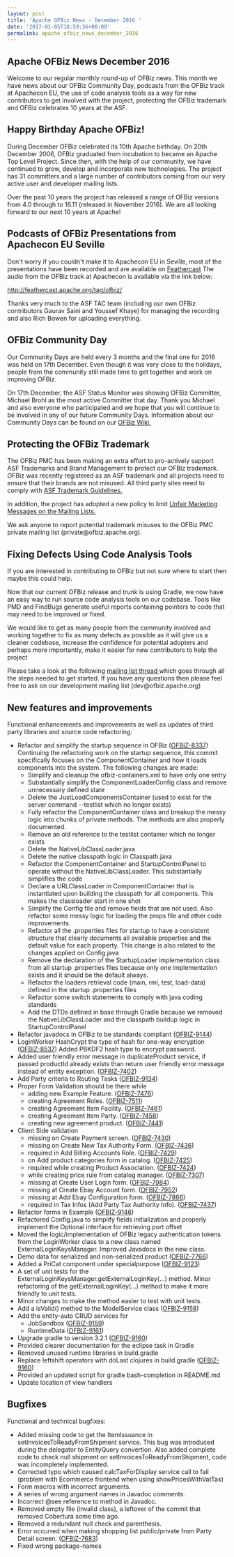 ```yaml
---
layout: post
title: 'Apache OFBiz News - December 2016 '
date: '2017-01-05T18:59:36+00:00'
permalink: apache_ofbiz_news_december_2016
---
```

<h2>Apache OFBiz News December 2016 </h2>
Welcome to our regular monthly round-up of OFBiz news.
This month we have news about our OFBiz Community Day, podcasts from the OFBiz track at Apachecon EU, the use of code analysis tools as a way for new contributors to get involved with the project, protecting the OFBiz trademark and OFBiz celebrates 10 years at the ASF.
<!--more-->
<h2>Happy Birthday Apache OFBiz!</h2>
During December OFBiz celebrated its 10th Apache birthday. On 20th December 2006, OFBiz graduated from incubation to became an Apache Top Level Project. Since then, with the help of our community, we have continued to grow, develop and incorporate new technologies. The project has 31 committers and a large number of contributors coming from our very active user and developer mailing lists. 
<p></p>
Over the past 10 years the project has released a range of OFBiz versions from 4.0 through to 16.11 (released in November 2016). We are all looking forward to our next 10 years at Apache!
<h2>Podcasts of OFBiz Presentations from Apachecon EU Seville</h2> 
Don't worry if you couldn't make it to Apachecon EU in Seville, most of the presentations have been recorded and are available on <a href="http://feathercast.apache.org">Feathercast</a>
The audio from the OFBiz track at Apachecon is available via the link below:
<p></p>
<a href="http://feathercast.apache.org/tag/ofbiz/">http://feathercast.apache.org/tag/ofbiz/ </a>
<p></p>
Thanks very much to the ASF TAC team (including our own OFBiz contributors Gaurav Saini and Youssef Khaye) for managing the recording and also Rich Bowen for uploading everything.
<h2>OFBiz Community Day</h2> 
Our Community Days are held every 3 months and the final one for 2016 was held on 17th December. Even though it was very close to the holidays, people from the community still made time to get together and work on improving OFBiz.
<p></p>
On 17th December, the ASF Status Monitor was showing OFBiz Committer, Michael Brohl as the most active Committer that day. Thank you Michael and also everyone who participated and we hope that you will continue to be involved in any of our future Community Days. Information about our Community Days can be found on our  <a href="https://cwiki.apache.org/confluence/display/OFBIZ/OFBiz+Community+Days">OFBiz Wiki. </a>
<h2>Protecting the OFBiz Trademark</h2> 
The OFBiz PMC has been making an extra effort to pro-actively support ASF Trademarks and Brand Management to protect our OFBiz trademark. OFBiz was recently registered as an ASF trademark and all projects need to ensure that their brands are not misused. All third party sites need to comply with <a href="https://www.apache.org/foundation/marks/domains">ASF Trademark Guidelines. </a>
<p></p>
In addition, the project has adopted a new policy to limit <a href="https://s.apache.org/mH87">Unfair Marketing Messages on the Mailing Lists. </a>
<p></p>
We ask anyone to report potential trademark misuses to the OFBiz PMC private mailing list (private@ofbiz.apache.org).
<p></p>
<h2>Fixing Defects Using Code Analysis Tools</h2> 
If you are interested in contributing to OFBiz but not sure where to start then maybe this could help. 
<p></p>
Now that our current OFBiz release and trunk is using Gradle, we now have an easy way to run source code analysis tools on our codebase. Tools like PMD and FindBugs generate useful reports containing pointers to code that may need to be improved or fixed. 
<p></p>
We would like to get as many people from the community involved and working together to fix as many defects as possible as it will give us a cleaner codebase, increase the confidence for potential adopters and perhaps more importantly, make it easier for new contributors to help the project
<p></p>
Please take a look at the following  <a href="https://s.apache.org/1yN6">mailing list thread </a>  which goes through all the steps needed to get started. If you have any questions then please feel free to ask on our development mailing list (dev@ofbiz.apache.org)
<h2>New features and improvements</h2>
Functional enhancements and improvements as well as updates of third party libraries and source code refactoring:
<ul>
 	<li>Refactor and simplify the startup sequence in OFBiz (<a href="https://issues.apache.org/jira/browse/OFBIZ-8337">OFBIZ-8337</a>)
Continuing the refactoring work on the startup sequence, this commit specifically focuses on the ComponentContainer and how it loads components into the system. The following changes are made:
<ul>
 	<li>Simplify and cleanup the ofbiz-containers.xml to have only one entry</li>
 	<li>Substantially simplify the ComponentLoaderConfig class and remove unnecessary defined state</li>
 	<li>Delete the JustLoadComponentsContainer (used to exist for the server command --testlist which no longer exists)</li>
 	<li>Fully refactor the ComponentContainer class and breakup the messy logic into chunks of private methods. The methods are also properly documented.</li>
 	<li>Remove an old reference to the testlist container which no longer exists</li>
 	<li>Delete the NativeLibClassLoader.java</li>
 	<li>Delete the native classpath logic in Classpath.java</li>
 	<li>Refactor the ComponentContainer and StartupControlPanel to operate without the NativeLibClassLoader. This substantially simplifies the code</li>
 	<li>Declare a URLClassLoader in ComponentContainer that is instantiated upon building the classpath for all components. This makes the classloader start in one shot</li>
 	<li>Simplify the Config file and remove fields that are not used. Also refactor some messy logic for loading the props file and other code improvements</li>
 	<li>Refactor all the .properties files for startup to have a consistent structure that clearly documents all available properties and the default value for each property. This change is also related to the changes applied on Config.java</li>
 	<li>Remove the declaration of the StartupLoader implementation class from all startup .properties files because only one implementation exists and it should be the default always.</li>
 	<li>Refactor the loaders retrieval code (main, rmi, test, load-data) defined in the startup .properties files</li>
 	<li>Refactor some switch statements to comply with java coding standards</li>
 	<li>Add the DTDs defined in base through Gradle because we removed the NativeLibClassLoader and the classpath buildup logic in StartupControlPanel</li>
</ul>
</li>
 	<li>Refactor javadocs in OFBiz to be standards compliant (<a href="https://issues.apache.org/jira/browse/OFBIZ-9144">OFBIZ-9144</a>)</li>
 	<li>LoginWorker HashCrypt the type of hash for one-way encryption (<a href="https://issues.apache.org/jira/browse/OFBIZ-8537">OFBIZ-8537</a>)
Added PBKDF2 hash type to encrypt password.</li>
 	<li>Added user friendly error message in duplicateProduct service, if passed productId already exists than return user friendly error message instead of entity exception. (<a href="https://issues.apache.org/jira/browse/OFBIZ-7402">OFBIZ-7402</a>)</li>
 	<li>Add Party criteria to Routing Tasks (<a href="https://issues.apache.org/jira/browse/OFBIZ-9134">OFBIZ-9134</a>)</li>
 	<li>Proper Form Validation should be there while
<ul>
 	<li>adding new Example Feature. (<a href="https://issues.apache.org/jira/browse/OFBIZ-7476">OFBIZ-7476</a>)</li>
 	<li>creating Agreement Roles. (<a href="https://issues.apache.org/jira/browse/OFBIZ-7511">OFBIZ-7511</a>)</li>
 	<li>creating Agreement Item Facility. (<a href="https://issues.apache.org/jira/browse/OFBIZ-7461">OFBIZ-7461</a>)</li>
 	<li>creating Agreement Item Party. (<a href="https://issues.apache.org/jira/browse/OFBIZ-7458">OFBIZ-7458</a>)</li>
 	<li>creating new agreement product. (<a href="https://issues.apache.org/jira/browse/OFBIZ-7441">OFBIZ-7441</a>)</li>
</ul>
</li>
 	<li>Client Side validation
<ul>
 	<li>missing on Create Payment screen. (<a href="https://issues.apache.org/jira/browse/OFBIZ-7430">OFBIZ-7430</a>)</li>
 	<li>missing on Create New Tax Authority Form. (<a href="https://issues.apache.org/jira/browse/OFBIZ-7436">OFBIZ-7436</a>)</li>
 	<li>required in Add Billing Accounts Role. (<a href="https://issues.apache.org/jira/browse/OFBIZ-7429">OFBIZ-7429</a>)</li>
 	<li>on Add product categories form in catalog. (<a href="https://issues.apache.org/jira/browse/OFBIZ-7425">OFBIZ-7425</a>)</li>
 	<li>required while creating Product Association. (<a href="https://issues.apache.org/jira/browse/OFBIZ-7424">OFBIZ-7424</a>)</li>
 	<li>while creating price rule from catalog manager. (<a href="https://issues.apache.org/jira/browse/OFBIZ-7307">OFBIZ-7307</a>)</li>
 	<li>missing at Create User Login form. (<a href="https://issues.apache.org/jira/browse/OFBIZ-7984">OFBIZ-7984</a>)</li>
 	<li>missing at Create Ebay Account form. (<a href="https://issues.apache.org/jira/browse/OFBIZ-7952">OFBIZ-7952</a>)</li>
 	<li>missing at Add Ebay Configuration form. (<a href="https://issues.apache.org/jira/browse/OFBIZ-7866">OFBIZ-7866</a>)</li>
 	<li>required in Tax Infos (Add Party Tax Authority Info). (<a href="https://issues.apache.org/jira/browse/OFBIZ-7437">OFBIZ-7437</a>)</li>
</ul>
</li>
 	<li>Refactor forms in Example (<a href="https://issues.apache.org/jira/browse/OFBIZ-9146">OFBIZ-9146</a>)</li>
 	<li>Refactored Config.java to simplify fields initialization and properly implement the Optional interface for retrieving port offset</li>
 	<li>Moved the logic/implementation of OFBiz legacy authentication tokens from the LoginWorker class to a new class named ExternalLoginKeysManager.
Improved Javadocs in the new class.</li>
 	<li>Demo data for serialized and non-serialized product (<a href="https://issues.apache.org/jira/browse/OFBIZ-7766">OFBIZ-7766</a>)</li>
 	<li>Added a PriCat component under specialpurpose (<a href="https://issues.apache.org/jira/browse/OFBIZ-9123">OFBIZ-9123</a>)</li>
 	<li>A set of unit tests for the ExternalLoginKeysManager.getExternalLoginKey(...) method.
Minor refactoring of the getExternalLoginKey(...) method to make it more friendly to unit tests.</li>
 	<li>Minor changes to make the method easier to test with unit tests.</li>
 	<li>Add a isValid() method to the ModelService class (<a href="https://issues.apache.org/jira/browse/OFBIZ-9158">OFBIZ-9158</a>)</li>
 	<li>Add the entity-auto CRUD services for
<ul>
 	<li>JobSandbox (<a href="https://issues.apache.org/jira/browse/OFBIZ-9159">OFBIZ-9159</a>)</li>
 	<li>RuntimeData (<a href="https://issues.apache.org/jira/browse/OFBIZ-9161">OFBIZ-9161</a>)</li>
</ul>
</li>
 	<li>Upgrade gradle to version 3.2.1 (<a href="https://issues.apache.org/jira/browse/OFBIZ-9160">OFBIZ-9160</a>)</li>
 	<li>Provided clearer documentation for the eclipse task in Gradle</li>
 	<li>Removed unused runtime libraries in build.gradle</li>
 	<li>Replace leftshift operators with doLast clojures in build.gradle (<a href="https://issues.apache.org/jira/browse/OFBIZ-9160">OFBIZ-9160</a>)</li>
 	<li>Provided an updated script for gradle bash-completion in README.md</li>
 	<li>Update location of view handlers</li>
</ul>
<h2>Bugfixes</h2>
Functional and technical bugfixes:
<ul>
 	<li>Added missing code to get the ItemIssuance in setInvoicesToReadyFromShipment service. This bug was introduced during the delegator to EntityQuery convertion. Also added complete code to check null shipment on setInvoicesToReadyFromShipment, code was incompletely implemented.</li>
 	<li>Corrected typo which caused calcTaxForDisplay service call to fail (problem with Ecommerce frontend when using showPricesWithVatTax)</li>
 	<li>Form macros with incorrect arguments.</li>
 	<li>A series of wrong argument names in Javadoc comments.</li>
 	<li>Incorrect @see reference to method in Javadoc.</li>
 	<li>Removed empty file (invalid class), a leftover of the commit that removed Cobertura some time ago.</li>
 	<li>Removed a redundant null check and parenthesis.</li>
 	<li>Error occurred when making shopping list public/private from Party Detail screen. (<a href="https://issues.apache.org/jira/browse/OFBIZ-7683">OFBIZ-7683</a>)</li>
 	<li>Fixed wrong package-names</li>
</ul>
